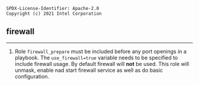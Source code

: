 ```text
SPDX-License-Identifier: Apache-2.0
Copyright (c) 2021 Intel Corporation
```

## firewall

---

1. Role `firewall_prepare` must be included before any port openings in a playbook.
The `use_firewall=true` variable needs to be specified to include firewall usage. By default firewall will **not** be used.
This role will unmask, enable nad start firewall service as well as do basic configuration.
